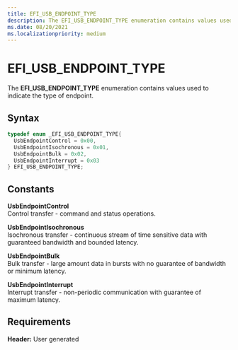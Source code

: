 ```yaml
---
title: EFI_USB_ENDPOINT_TYPE
description: The EFI_USB_ENDPOINT_TYPE enumeration contains values used to indicate the type of endpoint.
ms.date: 08/20/2021
ms.localizationpriority: medium
---
```


# EFI_USB_ENDPOINT_TYPE

The **EFI_USB_ENDPOINT_TYPE** enumeration contains values used to indicate the type of endpoint.

## Syntax

```cpp
typedef enum _EFI_USB_ENDPOINT_TYPE{
  UsbEndpointControl = 0x00,
  UsbEndpointIsochronous = 0x01,
  UsbEndpointBulk = 0x02,
  UsbEndpointInterrupt = 0x03
} EFI_USB_ENDPOINT_TYPE;
```

## Constants

**UsbEndpointControl**  
Control transfer - command and status operations.

**UsbEndpointIsochronous**  
Isochronous transfer - continuous stream of time sensitive data with guaranteed bandwidth and bounded latency.

**UsbEndpointBulk**  
Bulk transfer - large amount data in bursts with no guarantee of bandwidth or minimum latency.

**UsbEndpointInterrupt**  
Interrupt transfer - non-periodic communication with guarantee of maximum latency.

## Requirements

**Header:** User generated
